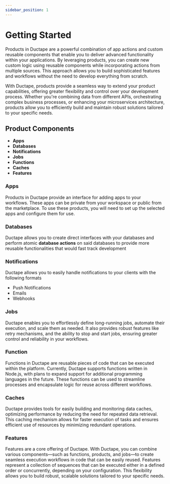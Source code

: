 ```yaml
---
sidebar_position: 1
---
```


# Getting Started

Products in Ductape are a powerful combination of app actions and custom reusable components that enable you to deliver advanced functionality within your applications. By leveraging products, you can create new custom logic using reusable components while incorporating actions from multiple sources. This approach allows you to build sophisticated features and workflows without the need to develop everything from scratch.

With Ductape, products provide a seamless way to extend your product capabilities, offering greater flexibility and control over your development process. Whether you're combining data from different APIs, orchestrating complex business processes, or enhancing your microservices architecture, products allow you to efficiently build and maintain robust solutions tailored to your specific needs.


## Product Components

- **Apps**
- **Databases**
- **Notifications**
- **Jobs**
- **Functions**
- **Caches**
- **Features**

### Apps

Products in Ductape provide an interface for adding apps to your workflows. These apps can be private from your workspace or public from the marketplace. To use these products, you will need to set up the selected apps and configure them for use. 

### Databases

Ductape allows you to create direct interfaces with your databases and perform atomic **database actions** on said databases to provide more reusable functionalities that would fast track development

### Notifications

Ductape allows you to easily handle notifications to your clients with the following formats

- Push Notifications
- Emails
- Webhooks


### Jobs

Ductape enables you to effortlessly define long-running jobs, automate their execution, and scale them as needed. It also provides robust features like retry mechanisms, and the ability to stop and start jobs, ensuring greater control and reliability in your workflows.

### Function

Functions in Ductape are reusable pieces of code that can be executed within the platform. Currently, Ductape supports functions written in Node.js, with plans to expand support for additional programming languages in the future. These functions can be used to streamline processes and encapsulate logic for reuse across different workflows.

### Caches

Ductape provides tools for easily building and monitoring data caches, optimizing performance by reducing the need for repeated data retrieval. This caching mechanism allows for faster execution of tasks and ensures efficient use of resources by minimizing redundant operations.

### Features

Features are a core offering of Ductape. With Ductape, you can combine various components—such as functions, products, and jobs—to create seamless execution workflows in code that can be easily reused. Features represent a collection of sequences that can be executed either in a defined order or concurrently, depending on your configuration. This flexibility allows you to build robust, scalable solutions tailored to your specific needs.
